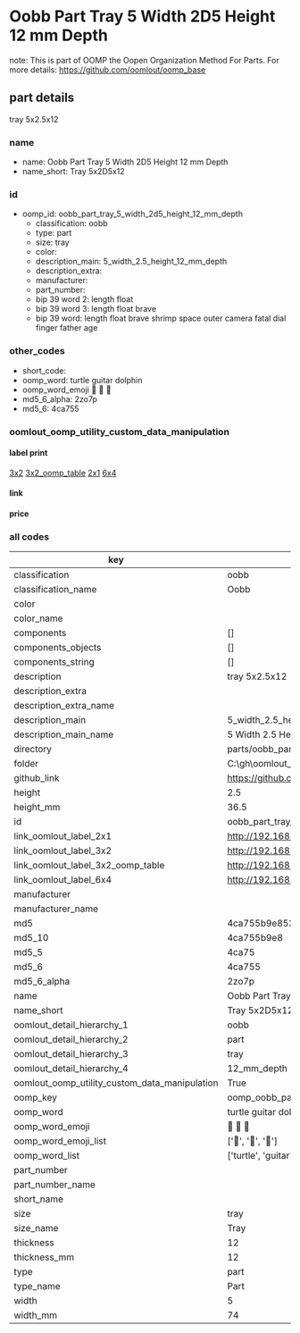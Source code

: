 # Oobb Part Tray 5 Width 2D5 Height 12 mm Depth  

note: This is part of OOMP the Oopen Organization Method For Parts. For more details: https://github.com/oomlout/oomp_base

##  part details
  



tray 5x2.5x12



### name
* name: Oobb Part Tray 5 Width 2D5 Height 12 mm Depth
* name_short: Tray 5x2D5x12 
### id
* oomp_id: oobb_part_tray_5_width_2d5_height_12_mm_depth
  * classification: oobb
  * type: part
  * size: tray
  * color: 
  * description_main: 5_width_2.5_height_12_mm_depth
  * description_extra: 
  * manufacturer: 
  * part_number: 
  * bip 39 word 2: length float
  * bip 39 word 3: length float brave
  * bip 39 word: length float brave shrimp space outer camera fatal dial finger father age

### other_codes
* short_code: 
* oomp_word: turtle guitar dolphin
* oomp_word_emoji :turtle: :guitar: :dolphin:
* md5_6_alpha: 2zo7p
* md5_6: 4ca755






### oomlout_oomp_utility_custom_data_manipulation
#### label print
[3x2](http://192.168.1.245:1112/?label=oomp%202zo7p)
[3x2_oomp_table](http://192.168.1.108:1112/?label=oomp%202zo7p)
[2x1](http://192.168.1.242:1112/?label=oomp%202zo7p)
[6x4](http://192.168.1.55:1112/?label=oomp%202zo7p)    

#### link

                              

#### price







### all codes 
| key | value |  
| --- | --- |  
| classification | oobb |  
| classification_name | Oobb |  
| color |  |  
| color_name |  |  
| components | [] |  
| components_objects | [] |  
| components_string | [] |  
| description | tray 5x2.5x12 |  
| description_extra |  |  
| description_extra_name |  |  
| description_main | 5_width_2.5_height_12_mm_depth |  
| description_main_name | 5 Width 2.5 Height 12 mm Depth |  
| directory | parts/oobb_part_tray_5_width_2d5_height_12_mm_depth |  
| folder | C:\gh\oomlout_oobb_version_4_generated_parts\parts\oobb_part_tray_5_width_2d5_height_12_mm_depth |  
| github_link | https://github.com/oomlout/oomlout_oomp_part_src/tree/main/parts/oobb_part_tray_5_width_2d5_height_12_mm_depth |  
| height | 2.5 |  
| height_mm | 36.5 |  
| id | oobb_part_tray_5_width_2d5_height_12_mm_depth |  
| link_oomlout_label_2x1 | http://192.168.1.242:1112/?label=oomp%202zo7p |  
| link_oomlout_label_3x2 | http://192.168.1.245:1112/?label=oomp%202zo7p |  
| link_oomlout_label_3x2_oomp_table | http://192.168.1.108:1112/?label=oomp%202zo7p |  
| link_oomlout_label_6x4 | http://192.168.1.55:1112/?label=oomp%202zo7p |  
| manufacturer |  |  
| manufacturer_name |  |  
| md5 | 4ca755b9e853841675682c7236964c00 |  
| md5_10 | 4ca755b9e8 |  
| md5_5 | 4ca75 |  
| md5_6 | 4ca755 |  
| md5_6_alpha | 2zo7p |  
| name | Oobb Part Tray 5 Width 2D5 Height 12 mm Depth |  
| name_short | Tray 5x2D5x12  |  
| oomlout_detail_hierarchy_1 | oobb |  
| oomlout_detail_hierarchy_2 | part |  
| oomlout_detail_hierarchy_3 | tray |  
| oomlout_detail_hierarchy_4 | 12_mm_depth |  
| oomlout_oomp_utility_custom_data_manipulation | True |  
| oomp_key | oomp_oobb_part_tray_5_width_2d5_height_12_mm_depth |  
| oomp_word | turtle guitar dolphin |  
| oomp_word_emoji | :turtle: :guitar: :dolphin: |  
| oomp_word_emoji_list | [':turtle:', ':guitar:', ':dolphin:'] |  
| oomp_word_list | ['turtle', 'guitar', 'dolphin'] |  
| part_number |  |  
| part_number_name |  |  
| short_name |  |  
| size | tray |  
| size_name | Tray |  
| thickness | 12 |  
| thickness_mm | 12 |  
| type | part |  
| type_name | Part |  
| width | 5 |  
| width_mm | 74 |  
